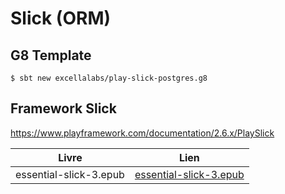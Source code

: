 # Slick (ORM)

## G8 Template

```
$ sbt new excellalabs/play-slick-postgres.g8
```


## Framework Slick

https://www.playframework.com/documentation/2.6.x/PlaySlick

| Livre                                   | Lien                                            |
|-----------------------------------------|-------------------------------------------------|
| essential-slick-3.epub                  | [essential-slick-3.epub](https://github.com/underscoreio/books/blob/master/essential-slick/essential-slick-3.epub)
